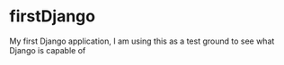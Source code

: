 # firstDjango
My first Django application, I am using this as a test ground to see what Django is capable of

